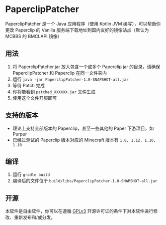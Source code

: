 # PaperclipPatcher

PaperclipPatcher 是一个 Java 应用程序（使用 Kotlin JVM 编写），可以帮助你更改 Paperclip 的 Vanilla 服务端下载地址到国内友好的镜像站点（默认为 MCBBS 的 BMCLAPI 镜像）

## 用法

1. 将 PaperclipPatcher.jar 放入包含一个或多个 Paperclip jar 的目录，请确保 PaperclipPatcher 和 Paperclip 在同一文件夹内
2. 运行 `java -jar PaperclipPatcher-1.0-SNAPSHOT-all.jar`
3. 等待 Patch 完成
4. 你将能看到 `patched_XXXXXX.jar` 文件生成
5. 使用这个文件开服即可

## 支持的版本

- 理论上支持全部版本的 Paperclip，甚至一些其他的 Paper 下游项目，如 Purpur
- 已经过测试的 Paperclip 版本对应的 Minecraft 版本有 `1.8, 1.12, 1.16, 1.18`

## 编译

1. 运行 `gradle build`
2. 编译后的文件位于 `build/libs/PaperclipPatcher-1.0-SNAPSHOT-all.jar`

## 开源

本软件是自由软件，你可以在遵循 [GPLv3](/LICENSE) 开源许可证的条件下对本软件进行修改、重新发布和/或分发。